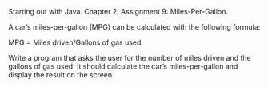 Starting out with Java. Chapter 2, Assignment 9: Miles-Per-Gallon.

A car’s miles-per-gallon (MPG) can be calculated with the following formula:

MPG = Miles driven/Gallons of gas used

Write a program that asks the user for the number of miles driven and the gallons of gas used.
It should calculate the car’s miles-per-gallon and display the result on the screen.
